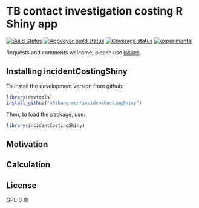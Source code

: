 
# TB contact investigation costing R Shiny app

[![Build
Status](https://travis-ci.org/Health-Economics-in-R/CEdecisiontree.svg?branch=master)](https://travis-ci.org/)
[![AppVeyor build
status](https://ci.appveyor.com/api/projects/status/github/Health-Economics-in-R/CEdecisiontree?branch=master&svg=true)](https://ci.appveyor.com/project/)
[![Coverage
status](https://codecov.io/gh/Health-Economics-in-R/CEdecisiontree/branch/master/graph/badge.svg)](https://codecov.io/github/)
[![experimental](http://badges.github.io/stability-badges/dist/experimental.svg)](http://github.com/badges/stability-badges)

<!-- README.md is generated from README.Rmd. Please edit that file -->

Requests and comments welcome; please use
[Issues](https://github.com/n8thangreen/incidentCostingShiny/issues).

## Installing incidentCostingShiny

To install the development version from github:

``` r
library(devtools)
install_github("n8thangreen/incidentCostingShiny")
```

Then, to load the package, use:

``` r
library(incidentCostingShiny)
```

## Motivation

## Calculation

## License

GPL-3 ©
